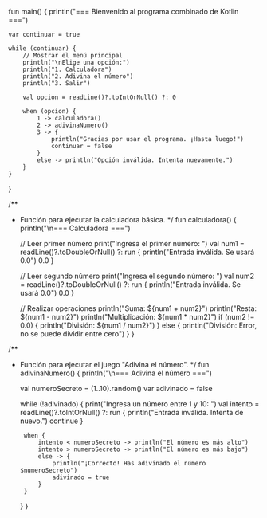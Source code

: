 fun main() {
println("=== Bienvenido al programa combinado de Kotlin ===")

    var continuar = true

    while (continuar) {
        // Mostrar el menú principal
        println("\nElige una opción:")
        println("1. Calculadora")
        println("2. Adivina el número")
        println("3. Salir")

        val opcion = readLine()?.toIntOrNull() ?: 0

        when (opcion) {
            1 -> calculadora()
            2 -> adivinaNumero()
            3 -> {
                println("Gracias por usar el programa. ¡Hasta luego!")
                continuar = false
            }
            else -> println("Opción inválida. Intenta nuevamente.")
        }
    }
}

/**
* Función para ejecutar la calculadora básica.
  */
  fun calculadora() {
  println("\n=== Calculadora ===")

  // Leer primer número
  print("Ingresa el primer número: ")
  val num1 = readLine()?.toDoubleOrNull() ?: run {
  println("Entrada inválida. Se usará 0.0")
  0.0
  }

  // Leer segundo número
  print("Ingresa el segundo número: ")
  val num2 = readLine()?.toDoubleOrNull() ?: run {
  println("Entrada inválida. Se usará 0.0")
  0.0
  }

  // Realizar operaciones
  println("Suma: ${num1 + num2}")
  println("Resta: ${num1 - num2}")
  println("Multiplicación: ${num1 * num2}")
  if (num2 != 0.0) {
  println("División: ${num1 / num2}")
  } else {
  println("División: Error, no se puede dividir entre cero")
  }
  }

/**
* Función para ejecutar el juego "Adivina el número".
  */
  fun adivinaNumero() {
  println("\n=== Adivina el número ===")

  val numeroSecreto = (1..10).random()
  var adivinado = false

  while (!adivinado) {
  print("Ingresa un número entre 1 y 10: ")
  val intento = readLine()?.toIntOrNull() ?: run {
  println("Entrada inválida. Intenta de nuevo.")
  continue
  }

       when {
           intento < numeroSecreto -> println("El número es más alto")
           intento > numeroSecreto -> println("El número es más bajo")
           else -> {
               println("¡Correcto! Has adivinado el número $numeroSecreto")
               adivinado = true
           }
       }
  }
  }
